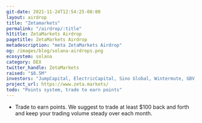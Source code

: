```yaml
---
git-date: 2021-11-24T12:54:25-08:00
layout: airdrop
title: "Zetamarkets"
permalink: "/airdrop/:title"
h1title: ZetaMarkets Airdrop
pagetitle: ZetaMarkets Airdrop
metadescription: "meta ZetaMarkets Airdrop"
og: /images/blog/solana-airdrops.png
ecosystem: solana
category: DEX
twitter_handle: ZetaMarkets
raised: "$8.5M"
investors: "JumpCapital, ElectricCapital, Sino Global, Wintermute, GBV, MGNR, LedgerPrime, Solana Ventures"
project_url: https://www.zeta.markets/
todo: "Points system, trade to earn points"
---
```


- Trade to earn points. We suggest to trade at least \$100 back and forth and keep your trading volume steady over each month.
